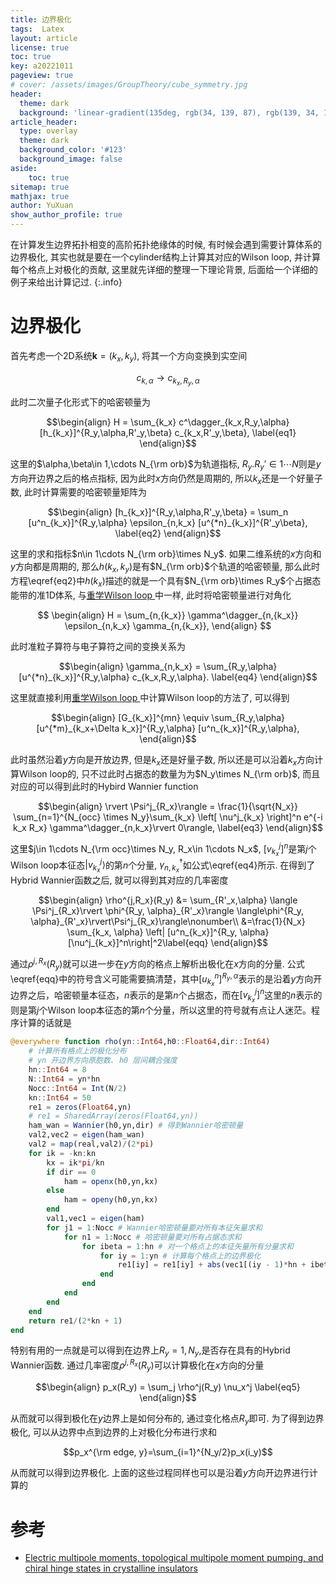 ```yaml
---
title: 边界极化
tags:  Latex
layout: article
license: true
toc: true
key: a20221011
pageview: true
# cover: /assets/images/GroupTheory/cube_symmetry.jpg
header:
  theme: dark
  background: 'linear-gradient(135deg, rgb(34, 139, 87), rgb(139, 34, 139))'
article_header:
  type: overlay
  theme: dark
  background_color: '#123'
  background_image: false
aside:
    toc: true
sitemap: true
mathjax: true
author: YuXuan
show_author_profile: true
---
```

在计算发生边界拓扑相变的高阶拓扑绝缘体的时候, 有时候会遇到需要计算体系的边界极化, 其实也就是要在一个cylinder结构上计算其对应的Wilson loop, 并计算每个格点上对极化的贡献, 这里就先详细的整理一下理论背景, 后面给一个详细的例子来给出计算记过.
{:.info}
<!--more-->
# 边界极化
首先考虑一个2D系统$\mathbf{k}=(k_x,k_y)$, 将其一个方向变换到实空间

$$c_{k,\alpha}\rightarrow c_{k_x,R_y,\alpha}$$

此时二次量子化形式下的哈密顿量为

$$\begin{align}
H = \sum_{k_x} c^\dagger_{k_x,R_y,\alpha} [h_{k_x}]^{R_y,\alpha,R'_y,\beta} c_{k_x,R'_y,\beta},
\label{eq1}
\end{align}$$

这里的$\alpha,\beta\in 1,\cdots N_{\rm orb}$为轨道指标, $R_y.R_y'\in 1\cdots N$则是$y$方向开边界之后的格点指标, 因为此时$x$方向仍然是周期的, 所以$k_x$还是一个好量子数, 此时计算需要的哈密顿量矩阵为

$$\begin{align}
[h_{k_x}]^{R_y,\alpha,R'_y,\beta} = \sum_n [u^n_{k_x}]^{R_y,\alpha} \epsilon_{n,k_x} [u^{*n}_{k_x}]^{R'_y\beta},
\label{eq2}
\end{align}$$

这里的求和指标$n\in 1\cdots N_{\rm orb}\times N_y$. 如果二维系统的$x$方向和$y$方向都是周期的, 那么$h(k_x,k_y)$是有$N_{\rm orb}$个轨道的哈密顿量, 那么此时方程\eqref{eq2}中$h(k_x)$描述的就是一个具有$N_{\rm orb}\times R_y$个占据态能带的准1D体系, 与[重学Wilson loop ](https://yxli8023.github.io/2022/10/10/Wilsonloop-restudy.html)中一样, 此时将哈密顿量进行对角化

$$
\begin{align}
H = \sum_{n,{k_x}} \gamma^\dagger_{n,{k_x}} \epsilon_{n,k_x} \gamma_{n,{k_x}},
\end{align}
$$

此时准粒子算符与电子算符之间的变换关系为

$$\begin{align}
\gamma_{n,k_x} = \sum_{R_y,\alpha} [u^{*n}_{k_x}]^{R_y,\alpha} c_{k_x,R_y,\alpha}.
\label{eq4}
\end{align}$$

这里就直接利用[重学Wilson loop ](https://yxli8023.github.io/2022/10/10/Wilsonloop-restudy.html)中计算Wilson loop的方法了, 可以得到

$$\begin{align}
[G_{k_x}]^{mn} \equiv \sum_{R_y,\alpha}[u^{*m}_{k_x+\Delta k_x}]^{R_y,\alpha} [u^n_{k_x}]^{R_y,\alpha},
\end{align}$$

此时虽然沿着$y$方向是开放边界, 但是$k_x$还是好量子数, 所以还是可以沿着$k_x$方向计算Wilson loop的, 只不过此时占据态的数量为为$N_y\times N_{\rm orb}$, 而且对应的可以得到此时的Hybird Wannier function

$$\begin{align}
\rvert \Psi^j_{R_x}\rangle = \frac{1}{\sqrt{N_x}} \sum_{n=1}^{N_{occ} \times N_y}\sum_{k_x} \left[ \nu^j_{k_x} \right]^n e^{-i k_x R_x} \gamma^\dagger_{n,k_x}\rvert 0\rangle,
\label{eq3}
\end{align}$$

这里$j\in 1\cdots N_{\rm occ}\times N_y, R_x\in 1\cdots N_x$, $[v_{k_x}^j]^n$是第$j$个Wilson loop本征态$\rvert v_{k_x}^j\rangle$的第$n$个分量, $\gamma^\dagger_{n,k_x}$如公式\eqref{eq4}所示. 在得到了Hybrid Wannier函数之后, 就可以得到其对应的几率密度

$$\begin{align}
\rho^{j,R_x}(R_y) &= \sum_{R'_x,\alpha} \langle \Psi^j_{R_x}\rvert \phi^{R_y, \alpha}_{R'_x}\rangle \langle\phi^{R_y, \alpha}_{R'_x}\rvert\Psi^j_{R_x}\rangle\nonumber\\
&=\frac{1}{N_x} \sum_{k_x, \alpha} \left| [u^n_{k_x}]^{R_y, \alpha}[\nu^j_{k_x}]^n\right|^2\label{eqq}
\end{align}$$

通过$\rho^{j,R_x}(R_y)$就可以进一步在$y$方向的格点上解析出极化在$x$方向的分量. 公式\eqref{eqq}中的符号含义可能需要搞清楚，其中$[u_{k_x}^n]^{R_y,\alpha}$表示的是沿着$y$方向开边界之后，哈密顿量本征态，$n$表示的是第$n$个占据态，而在$[v_{k_x}^j]^n$这里的$n$表示的则是第$j$个Wilson loop本征态的第$n$个分量，所以这里的符号就有点让人迷茫。程序计算的话就是
```julia
@everywhere function rho(yn::Int64,h0::Float64,dir::Int64)
    # 计算所有格点上的极化分布
    # yn 开边界方向原胞数. h0 层间耦合强度
    hn::Int64 = 8
    N::Int64 = yn*hn
    Nocc::Int64 = Int(N/2)
    kn::Int64 = 50
    re1 = zeros(Float64,yn)
    # re1 = SharedArray(zeros(Float64,yn))
    ham_wan = Wannier(h0,yn,dir) # 得到Wannier哈密顿量
    val2,vec2 = eigen(ham_wan)
    val2 = map(real,val2)/(2*pi)
    for ik = -kn:kn
        kx = ik*pi/kn
        if dir == 0
            ham = openx(h0,yn,kx)
        else
            ham = openy(h0,yn,kx)
        end
        val1,vec1 = eigen(ham)
        for j1 = 1:Nocc # Wannier哈密顿量要对所有本征矢量求和
            for n1 = 1:Nocc # 哈密顿量要对所有占据态求和
                for ibeta = 1:hn # 对一个格点上的本征矢量所有分量求和
                    for iy = 1:yn # 计算每个格点上的边界极化
                        re1[iy] = re1[iy] + abs(vec1[(iy - 1)*hn + ibeta,n1]*vec2[n1,j1])^2*val2[j1]
                    end
                end
            end 
        end 
    end
    return re1/(2*kn + 1)
end
```
特别有用的一点就是可以得到在边界上$R_y=1,N_y$,是否存在具有的Hybrid Wannier函数. 通过几率密度$\rho^{j,R_x}(R_y)$可以计算极化在$x$方向的分量

$$\begin{align}
p_x(R_y) = \sum_j \rho^j(R_y) \nu_x^j 
\label{eq5}
\end{align}$$

从而就可以得到极化在$y$边界上是如何分布的, 通过变化格点$R_y$即可. 为了得到边界极化, 可以从边界中点到边界的上对极化分布进行求和

$$p_x^{\rm edge, y}=\sum_{i=1}^{N_y/2}p_x(i_y)$$

从而就可以得到边界极化. 上面的这些过程同样也可以是沿着$y$方向开边界进行计算的

# 参考
- [Electric multipole moments, topological multipole moment pumping, and chiral hinge states in crystalline insulators](https://journals.aps.org/prb/abstract/10.1103/PhysRevB.96.245115)
